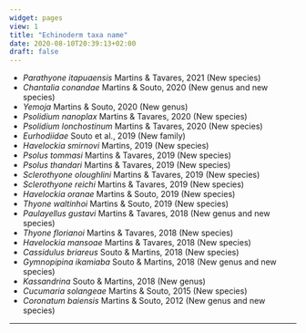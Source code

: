 ```yaml
---
widget: pages
view: 1
title: "Echinoderm taxa name" 
date: 2020-08-10T20:39:13+02:00
draft: false
---
```

* _Parathyone itapuaensis_ Martins & Tavares, 2021 (New species)
* _Chantalia conandae_ Martins & Souto, 2020 (New genus and new species)
* _Yemoja_ Martins & Souto, 2020 (New genus)
* _Psolidium nanoplax_ Martins & Tavares, 2020 (New species)
* _Psolidium lonchostinum_ Martins & Tavares, 2020 (New species)
* _Eurhodiidae_ Souto et al., 2019 (New family)
* _Havelockia smirnovi_ Martins, 2019 (New species)
* _Psolus tommasi_ Martins & Tavares, 2019 (New species)
* _Psolus thandari_ Martins & Tavares, 2019 (New species)
* _Sclerothyone oloughlini_ Martins & Tavares, 2019 (New species)
* _Sclerothyone reichi_ Martins & Tavares, 2019 (New species)
* _Havelockia oranae_ Martins & Souto, 2019 (New species)
* _Thyone waltinhoi_ Martins & Souto, 2019 (New species)
* _Paulayellus gustavi_ Martins & Tavares, 2018 (New genus and new species)
* _Thyone florianoi_ Martins & Tavares, 2018 (New species)
* _Havelockia mansoae_ Martins & Tavares, 2018 (New species)
* _Cassidulus briareus_ Souto & Martins, 2018 (New species)
* _Gymnopipina ikamiaba_ Souto & Martins, 2018 (New genus and new species)
* _Kassandrina_ Souto & Martins, 2018 (New genus)
* _Cucumaria solangeae_ Martins & Souto, 2015 (New species)
* _Coronatum baiensis_ Martins & Souto, 2012 (New genus and new species)

---
